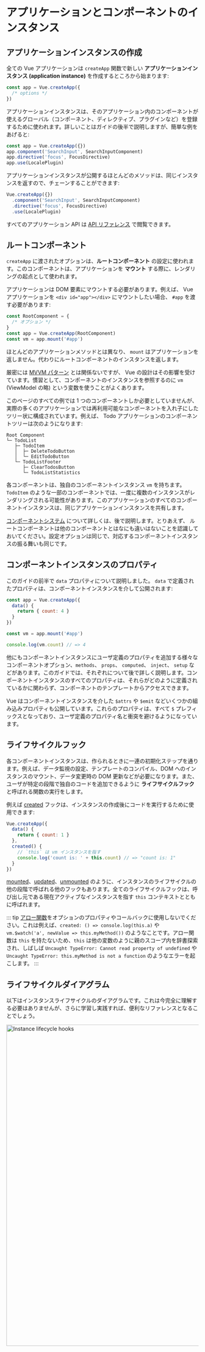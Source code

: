 # アプリケーションとコンポーネントのインスタンス

## アプリケーションインスタンスの作成

全ての Vue アプリケーションは `createApp` 関数で新しい **アプリケーションインスタンス (application instance)** を作成するところから始まります:

```js
const app = Vue.createApp({
  /* options */
})
```

アプリケーションインスタンスは、そのアプリケーション内のコンポーネントが使えるグローバル（コンポーネント、ディレクティブ、プラグインなど）を登録するために使われます。詳しいことはガイドの後半で説明しますが、簡単な例をあげると:

```js
const app = Vue.createApp({})
app.component('SearchInput', SearchInputComponent)
app.directive('focus', FocusDirective)
app.use(LocalePlugin)
```

アプリケーションインスタンスが公開するほとんどのメソッドは、同じインスタンスを返すので、チェーンすることができます:

```js
Vue.createApp({})
  .component('SearchInput', SearchInputComponent)
  .directive('focus', FocusDirective)
  .use(LocalePlugin)
```

すべてのアプリケーション API は [API リファレンス](../api/application-api.html) で閲覧できます。

## ルートコンポーネント

`createApp` に渡されたオプションは、**ルートコンポーネント** の設定に使われます。このコンポーネントは、アプリケーションを **マウント** する際に、レンダリングの起点として使われます。

アプリケーションは DOM 要素にマウントする必要があります。例えば、 Vue アプリケーションを `<div id="app"></div>` にマウントしたい場合、 `#app` を渡す必要があります:

```js
const RootComponent = {
  /* オプション */
}
const app = Vue.createApp(RootComponent)
const vm = app.mount('#app')
```

ほとんどのアプリケーションメソッドとは異なり、 `mount` はアプリケーションを返しません。代わりにルートコンポーネントのインスタンスを返します。

厳密には [MVVM パターン](https://en.wikipedia.org/wiki/Model_View_ViewModel) とは関係ないですが、 Vue の設計はその影響を受けています。慣習として、コンポーネントのインスタンスを参照するのに `vm` (ViewModel の略) という変数を使うことがよくあります。

このページのすべての例では 1 つのコンポーネントしか必要としていませんが、実際の多くのアプリケーションでは再利用可能なコンポーネントを入れ子にしたツリー状に構成されています。例えば、 Todo アプリケーションのコンポーネントツリーは次のようになります:

```
Root Component
└─ TodoList
   ├─ TodoItem
   │  ├─ DeleteTodoButton
   │  └─ EditTodoButton
   └─ TodoListFooter
      ├─ ClearTodosButton
      └─ TodoListStatistics
```

各コンポーネントは、独自のコンポーネントインスタンス `vm` を持ちます。 `TodoItem` のような一部のコンポーネントでは、一度に複数のインスタンスがレンダリングされる可能性があります。このアプリケーションのすべてのコンポーネントインスタンスは、同じアプリケーションインスタンスを共有します。

[コンポーネントシステム](component-basics.html) について詳しくは、後で説明します。とりあえず、 ルートコンポーネントは他のコンポーネントとはなにも違いはないことを認識しておいてください。設定オプションは同じで、対応するコンポーネントインスタンスの振る舞いも同じです。

## コンポーネントインスタンスのプロパティ

このガイドの前半で `data` プロパティについて説明しました。 `data` で定義されたプロパティは、コンポーネントインスタンスを介して公開されます:

```js
const app = Vue.createApp({
  data() {
    return { count: 4 }
  }
})

const vm = app.mount('#app')

console.log(vm.count) // => 4
```

他にもコンポーネントインスタンスにユーザ定義のプロパティを追加する様々なコンポーネントオプション、`methods`、 `props`、 `computed`、 `inject`、 `setup` などがあります。このガイドでは、それぞれについて後で詳しく説明します。コンポーネントインスタンスのすべてのプロパティは、それらがどのように定義されているかに関わらず、コンポーネントのテンプレートからアクセスできます。

Vue はコンポーネントインスタンスを介した `$attrs` や `$emit` などいくつかの組み込みプロパティも公開しています。これらのプロパティは、すべて `$` プレフィックスとなっており、ユーザ定義のプロパティ名と衝突を避けるようになっています。

## ライフサイクルフック

各コンポーネントインスタンスは、作られるときに一連の初期化ステップを通ります。例えば、データ監視の設定、テンプレートのコンパイル、DOM へのインスタンスのマウント、データ変更時の DOM 更新などが必要になります。また、ユーザが特定の段階で独自のコードを追加できるように **ライフサイクルフック** と呼ばれる関数の実行をします。

例えば [created](../api/options-lifecycle-hooks.html#created) フックは、インスタンスの作成後にコードを実行するために使用できます:

```js
Vue.createApp({
  data() {
    return { count: 1 }
  },
  created() {
    // `this` は vm インスタンスを指す
    console.log('count is: ' + this.count) // => "count is: 1"
  }
})
```

[mounted](../api/options-lifecycle-hooks.html#mounted)、[updated](../api/options-lifecycle-hooks.html#updated)、[unmounted](../api/options-lifecycle-hooks.html#unmounted) のように、インスタンスのライフサイクルの他の段階で呼ばれる他のフックもあります。全てのライフサイクルフックは、呼び出し元である現在アクティブなインスタンスを指す `this` コンテキストとともに呼ばれます。

::: tip
[アロー関数](https://developer.mozilla.org/ja/docs/Web/JavaScript/Reference/Functions/Arrow_functions)をオプションのプロパティやコールバックに使用しないでください。これは例えば、`created: () => console.log(this.a)` や `vm.$watch('a', newValue => this.myMethod())` のようなことです。アロー関数は `this` を持たないため、`this` は他の変数のように親のスコープ内を辞書探索され、しばしば `Uncaught TypeError: Cannot read property of undefined` や `Uncaught TypeError: this.myMethod is not a function` のようなエラーを起こします。
:::

## ライフサイクルダイアグラム

以下はインスタンスライフサイクルのダイアグラムです。これは今完全に理解する必要はありませんが、さらに学習し実践すれば、便利なリファレンスとなることでしょう。

<img src="/images/lifecycle.svg" width="840" height="auto" style="margin: 0px auto; display: block; max-width: 100%;" loading="lazy" alt="Instance lifecycle hooks">
